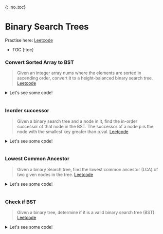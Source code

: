 {: .no_toc}
# Binary Search Trees
Practise here: [Leetcode](https://leetcode.com/list?selectedList=9db7rant)

- TOC
{:toc}

### Convert Sorted Array to BST

> Given an integer array nums where the elements are sorted in ascending order,
convert it to a height-balanced binary search tree.
> [Leetcode](https://leetcode.com/problems/convert-sorted-array-to-binary-search-tree) <BR>

<details><summary markdown="span">Let's see some code!</summary>

```python
class Solution:
    def sortedArrayToBST(self, arr: List[int], start = 0, end = None) -> TreeNode:
        if end is None:
            end = len(arr)-1

        if start > end:
            return None
        else:
            mid = (start+end)//2
            return TreeNode(arr[mid], self.sortedArrayToBST(arr, start, mid - 1), self.sortedArrayToBST(arr, mid + 1, end))
```

</details>
<BR>

### Inorder successor

> Given a binary search tree and a node in it, find the in-order successor of that node in the BST.
The successor of a node p is the node with the smallest key greater than p.val.
> [Leetcode](https://leetcode.com/problems/inorder-successor-in-bst/) <BR>

<details><summary markdown="span">Let's see some code!</summary>

```python
class Solution:
    def inorderSuccessor(self, root, p):
        if not root:
            return None
        if p.val < root.val:
            return self.inorderSuccessor(root.left,p) or root       #cause the successor will be by definition one up
        else:
            return self.inorderSuccessor(root.right,p)              #cause the successor will always be down. No need to go up here.
```

</details>
<BR>

### Lowest Common Ancestor

> Given a binary Search tree, find the lowest common ancestor (LCA) of two given nodes in the tree.
> [Leetcode](https://leetcode.com/problems/lowest-common-ancestor-of-a-binary-search-tree/) <BR>

<details><summary markdown="span">Let's see some code!</summary>

```python
class Solution:
    def lowestCommonAncestor(self, root: 'TreeNode', p: 'TreeNode', q: 'TreeNode') -> 'TreeNode':
        if root is not None:
            if root.val < min(p.val, q.val):
                return self.lowestCommonAncestor(root.right, p,q)
            elif root.val > max(p.val, q.val):
                return self.lowestCommonAncestor(root.left, p,q)
            else:
                return root
```

</details>
<BR>

### Check if BST

> Given a binary tree, determine if it is a valid binary search tree (BST).
> [Leetcode](https://leetcode.com/problems/validate-binary-search-tree/) <BR>

<details><summary markdown="span">Let's see some code!</summary>

```python
class Solution:
    def isValidBST(self, root: TreeNode, lo=float('-inf'), hi=float('inf')) -> bool:
        if not root:
            return True
        if not lo < root.val < hi:
            return False
        else:
            return self.isValidBST(root.left, lo, min(root.val, hi)) and self.isValidBST(root.right, max(lo, root.val), hi)

```

</details>
<BR>
